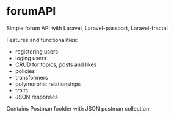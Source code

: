 # forumAPI
Simple forum API
with Laravel, Laravel-passport, Laravel-fractal

Features and functionalities:
- registering users
- loging users
- CRUD for topics, posts and likes
- policies
- transformers
- polymorphic relationships
- traits
- JSON responses

Contains Postman foolder with JSON postman collection.
